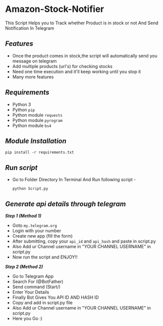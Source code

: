 # Amazon-Stock-Notifier
This Script Helps you to Track whether Product is in stock or not And Send Notification In Telegram

## ***Features***

- Once the product comes in stock,the script will automatically send you message on telegram
- Add multiple products (url's) for checking stocks
- Need one time execution and it'll keep working until you stop it
- Many more features

## ***Requirements***

- Python 3
- Python `pip`
- Python module `requests`
- Python module `pyrogram`
- Python module `bs4`

## ***Module Installation***

	pip install -r requirements.txt

## ***Run script***
- Go to Folder Directory In Terminal And Run following script -
          
	  python Script.py

## ***Generate api details through telegram***
   ***Step 1 (Method 1)***
- Goto `my.telegram.org`
- Login with your number
- Create new app (fill the form)
- After submitting, copy your `api_id` and `api_hash` and paste in script.py
- Also Add ur Channel username in "YOUR CHANNEL USERNAME" in script.py
- Now run the script and ENJOY!!

 ***Step 2 (Method 2)***
- Go to Telegram App
- Search For (@BotFather)
- Send command (Start/)
- Enter Your Details
- Finally Bot Gives You API ID AND HASH ID
- Copy and add in script.py file
- Also Add ur Channel username in "YOUR CHANNEL USERNAME" in script.py
- Here you Go :)
